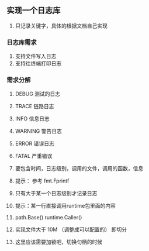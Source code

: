 ## 实现一个日志库
1. 只记录关键字，具体的根据文档自己实现

### 日志库需求
1. 支持文件写入日志
2. 支持往终端打印日志

### 需求分解
1. DEBUG 测试的日志 
2. TRACE 链路日志
3. INFO 信息日志
4. WARNING 警告日志
5. ERROR 错误日志
6. FATAL 严重错误

7. 要包含时间，日志级别，调用的文件，调用的函数，信息
8. 提示： 参考 fmt.Fprintf
9. 只有大于某一个日志级别才记录日志
10. 提示：某一行直接调用runtime包里面的内容
11. path.Base() runtime.Caller()

12. 实现文件大于 10M （调整成可以配置的） 即切分

13. 这里应该需要加锁吧，切换句柄的时候 